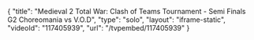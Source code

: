 {
    "title": "Medieval 2 Total War: Clash of Teams Tournament - Semi Finals G2 Choreomania vs V.O.D",
    "type": "solo",
    "layout": "iframe-static",
    "videoId": "117405939",
    "url": "\/tvpembed\/117405939"
}